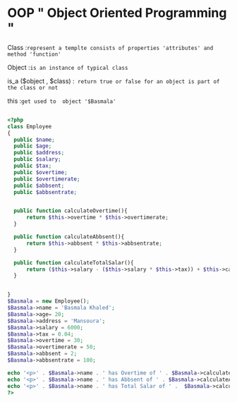  # OOP " Object Oriented Programming "

 Class :` represent a templte consists of properties 'attributes' and method 'function' `

 Object :` is an instance of typical class `

 is_a ($object , $class) :` return true or false for an object is part of the class or not`

 this :` get used to  object '$Basmala' `



  ```php

  <?php
 class Employee
 {
    public $name;
    public $age;
    public $address;
    public $salary;
    public $tax;
    public $overtime;
    public $overtimerate;
    public $abbsent;
    public $abbsentrate;


    public function calculateOvertime(){
        return $this->overtime * $this->overtimerate;
    }

    public function calculateAbbsent(){
        return $this->abbsent * $this->abbsentrate;
    }

    public function calculateTotalSalar(){
        return ($this->salary - ($this->salary * $this->tax)) + $this->calculateOvertime() - $this->calculateAbbsent();
    }


 }
 $Basmala = new Employee();
 $Basmala->name = 'Basmala Khaled';
 $Basmala->age= 20;
 $Basmala->address = 'Mansoura';
 $Basmala->salary = 6000;
 $Basmala->tax = 0.04;
 $Basmala->overtime = 30;
 $Basmala->overtimerate = 50;
 $Basmala->abbsent = 2;
 $Basmala->abbsentrate = 100;

 echo '<p>' . $Basmala->name . ' has Overtime of ' . $Basmala->calculateOvertime() . 'L.E </p>' ;
 echo '<p>' . $Basmala->name . ' has Abbsent of ' . $Basmala->calculateAbbsent() . 'L.E </p>' ;
 echo '<p>' . $Basmala->name . ' has Total Salar of ' .  $Basmala->calculateTotalSalar() . 'L.E </p>' ;
 ?>
  ```
 
